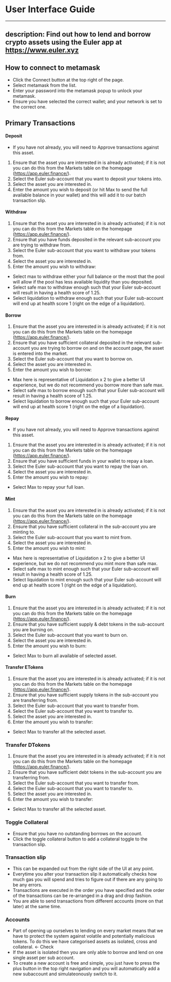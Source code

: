 # User Interface Guide
---
description: Find out how to lend and borrow crypto assets using the Euler app at https://www.euler.xyz
---

## How to connect to metamask

* Click the Connect button at the top right of the page.
* Select metamask from the list.
* Enter your password into the metamask popup to unlock your metamask.
* Ensure you have selected the correct wallet; and your network is set to the correct one.

## Primary Transactions

#### Deposit
* If you have not already, you will need to Approve transactions against this asset.
1. Ensure that the asset you are interested in is already activated; if it is not you can do this from the Markets table on the homepage (https://app.euler.finance/).
2. Select the Euler sub-account that you want to deposit your tokens into.
3. Select the asset you are interested in.
4. Enter the amount you wish to deposit (or hit Max to send the full available balance in your wallet) and this will add it to our batch transaction slip.

#### Withdraw
1. Ensure that the asset you are interested in is already activated; if it is not you can do this from the Markets table on the homepage (https://app.euler.finance/).
2. Ensure that you have funds deposited in the relevant sub-account you are trying to withdraw from.
3. Select the Euler sub-account that you want to withdraw your tokens from.
4. Select the asset you are interested in.
5. Enter the amount you wish to withdraw:
* Select max to withdraw either your full balance or the most that the pool will allow if the pool has less available liquidity than you deposited.
* Select safe max to withdraw enough such that your Euler sub-account will result in having a health score of 1.25.
* Select liquidation to withdraw enough such that your Euler sub-account will end up at health score 1 (right on the edge of a liquidation).

#### Borrow
1. Ensure that the asset you are interested in is already activated; if it is not you can do this from the Markets table on the homepage (https://app.euler.finance/).
2. Ensure that you have sufficient collateral deposited in the relevant sub-account you are trying to borrow on and on the account page, the asset is entered into the market.
3. Select the Euler sub-account that you want to borrow on.
4. Select the asset you are interested in.
5. Enter the amount you wish to borrow:
* Max here is representative of Liquidation x 2 to give a better UI experience, but we do not recommend you borrow more than safe max.
* Select safe max to borrow enough such that your Euler sub-account will result in having a health score of 1.25.
* Select liquidation to borrow enough such that your Euler sub-account will end up at health score 1 (right on the edge of a liquidation).

#### Repay
* If you have not already, you will need to Approve transactions against this asset.
1. Ensure that the asset you are interested in is already activated; if it is not you can do this from the Markets table on the homepage (https://app.euler.finance/).
2. Ensure that you have sufficient funds in your wallet to repay a loan.
3. Select the Euler sub-account that you want to repay the loan on.
4. Select the asset you are interested in.
5. Enter the amount you wish to repay:
* Select Max to repay your full loan.

#### Mint
1. Ensure that the asset you are interested in is already activated; if it is not you can do this from the Markets table on the homepage (https://app.euler.finance/).
2. Ensure that you have sufficient collateral in the sub-account you are minting to.
3. Select the Euler sub-account that you want to mint from.
4. Select the asset you are interested in.
5. Enter the amount you wish to mint:
* Max here is representative of Liquidation x 2 to give a better UI experience, but we do not recommend you mint more than safe max.
* Select safe max to mint enough such that your Euler sub-account will result in having a health score of 1.25.
* Select liquidation to mint enough such that your Euler sub-account will end up at health score 1 (right on the edge of a liquidation).

#### Burn
1. Ensure that the asset you are interested in is already activated; if it is not you can do this from the Markets table on the homepage (https://app.euler.finance/).
2. Ensure that you have sufficient supply & debt tokens in the sub-account you are burning on.
3. Select the Euler sub-account that you want to burn on.
4. Select the asset you are interested in.
5. Enter the amount you wish to burn:
* Select Max to burn all available of selected asset.

#### Transfer ETokens
1. Ensure that the asset you are interested in is already activated; if it is not you can do this from the Markets table on the homepage (https://app.euler.finance/).
2. Ensure that you have sufficient supply tokens in the sub-account you are transferring from.
3. Select the Euler sub-account that you want to transfer from.
4. Select the Euler sub-account that you want to transfer to.
5. Select the asset you are interested in.
6. Enter the amount you wish to transfer:
* Select Max to transfer all the selected asset.

### Transfer DTokens
1. Ensure that the asset you are interested in is already activated; if it is not you can do this from the Markets table on the homepage (https://app.euler.finance/).
2. Ensure that you have sufficient debt tokens in the sub-account you are transferring from.
3. Select the Euler sub-account that you want to transfer from.
4. Select the Euler sub-account that you want to transfer to.
5. Select the asset you are interested in.
6. Enter the amount you wish to transfer:
* Select Max to transfer all the selected asset.

### Toggle Collateral
* Ensure that you have no outstanding borrows on the account.
* Click the toggle collateral button to add a collateral toggle to the transaction slip.

### Transaction slip
* This can be expanded out from the right side of the UI at any point.
* Everytime you alter your transaction slip it automatically checks how much gas you will spend and tries to figure out if there are any going to be any errors.
* Transactions are executed in the order you have specified and the order of the transactions can be re-arranged in a drag and drop fashion.
* You are able to send transactions from different accounts (more on that later) at the same time.

### Accounts
* Part of opening up ourselves to lending on every market means that we have to protect the system against volatile and potentially malicious tokens. To do this we have categorised assets as isolated, cross and collateral. <- Check
* If the asset is isolated then you are only able to borrow and lend on one single asset per sub account.
* To create a new account is free and simple, you just have to press the plus button in the top right navigation and you will automatically add a new subaccount and simulateonously switch to it.